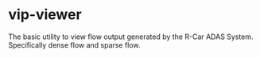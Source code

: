 # vip-viewer
The basic utility to view flow output generated by the R-Car ADAS System.  Specifically dense flow and sparse flow.
